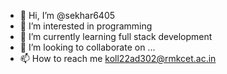 - 👋 Hi, I’m @sekhar6405
- 👀 I’m interested in programming
- 🌱 I’m currently learning full stack development
- 💞️ I’m looking to collaborate on ...
- 📫 How to reach me koll22ad302@rmkcet.ac.in

<!---
sekhar6405/sekhar6405 is a ✨ special ✨ repository because its `README.md` (this file) appears on your GitHub profile.
You can click the Preview link to take a look at your changes.
--->
